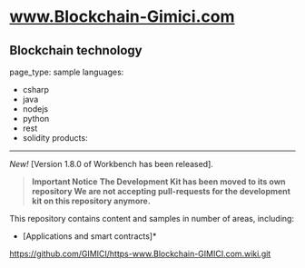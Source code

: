  # www.Blockchain-Gimici.com

Blockchain technology 
---
page_type: sample
languages:
  - csharp
  - java
  - nodejs
  - python
  - rest
  - solidity
products:
  
---

*New!* [Version 1.8.0 of Workbench has been released].

> **Important Notice**
> **The Development Kit has been moved to its own repository
> We are not accepting pull-requests for the development kit on this repository anymore.**

This repository contains content and samples in number of areas, including:

* [Applications and smart contracts]*

https://github.com/GIMICI/https-www.Blockchain-GIMICI.com.wiki.git


